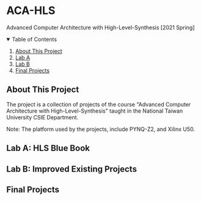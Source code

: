 # ACA-HLS
Advanced Computer Architecture with High-Level-Synthesis [2021 Spring]

<!-- TABLE OF CONTENTS -->
<details open="open">
  <summary>Table of Contents</summary>
  <ol>
    <li>
      <a href="#about-this-project">About This Project</a>
    </li>
    <li>
      <a href="#lab-a">Lab A</a>
    </li>
    <li>
      <a href="#lab-b">Lab B</a>
    </li>
    <li>
      <a href="#final-projects">Final Projects</a>
    </li>
  </ol>
</details>

<!-- ABOUT THIS PROJECT -->
## About This Project
The project is a collection of projects of the course "Advanced Computer Architecture with High-Level-Synthesis" taught in the National Taiwan University CSIE Department.

Note: The platform used by the projects, include PYNQ-Z2, and Xilinx U50.

## Lab A: HLS Blue Book

## Lab B: Improved Existing Projects

## Final Projects


